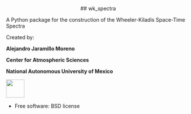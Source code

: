 <p align="center">
  ## wk_spectra

  A Python package for the construction of the Wheeler-Kiladis Space-Time Spectra


  Created by:

  **Alejandro Jaramillo Moreno**

  **Center for Atmospheric Sciences**

  **National Autonomous University of Mexico**

  <img src="https://github.com/ajaramillomoreno/wk_spectra/blob/master/CCA-color-1024x1001.png" width="50">
</p>




* Free software: BSD license

